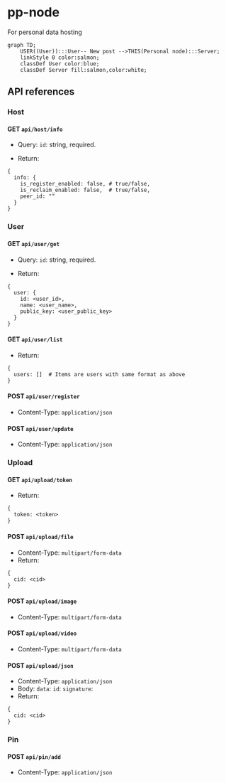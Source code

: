 # pp-node
For personal data hosting

```mermaid
graph TD;
    USER((User)):::User-- New post -->THIS(Personal node):::Server;
    linkStyle 0 color:salmon;
    classDef User color:blue;
    classDef Server fill:salmon,color:white;
```

## API references
### Host
#### GET `api/host/info`
- Query:
`id`: string, required.

- Return: 
```
{
  info: {
    is_register_enabled: false, # true/false,
    is_reclaim_enabled: false,  # true/false,
    peer_id: ""
  }
}
```
### User
#### GET `api/user/get`
- Query:
`id`: string, required.

- Return: 
```
{
  user: {
    id: <user_id>,
    name: <user_name>,
    public_key: <user_public_key>
  }
}
```

#### GET `api/user/list`
- Return:
```
{
  users: []  # Items are users with same format as above
}
```

#### POST `api/user/register`
- Content-Type: `application/json`

#### POST `api/user/update`
- Content-Type: `application/json`

### Upload
#### GET `api/upload/token`
- Return:
```
{
  token: <token>
}
```

#### POST `api/upload/file`
- Content-Type: `multipart/form-data`
- Return:
```
{
  cid: <cid>
}
```

#### POST `api/upload/image`
- Content-Type: `multipart/form-data`

#### POST `api/upload/video`
- Content-Type: `multipart/form-data`

#### POST `api/upload/json`
- Content-Type: `application/json`
- Body:
  `data`:
  `id`:
  `signature`:
- Return:
```
{
  cid: <cid>
}
```

### Pin
#### POST `api/pin/add`
- Content-Type: `application/json`
